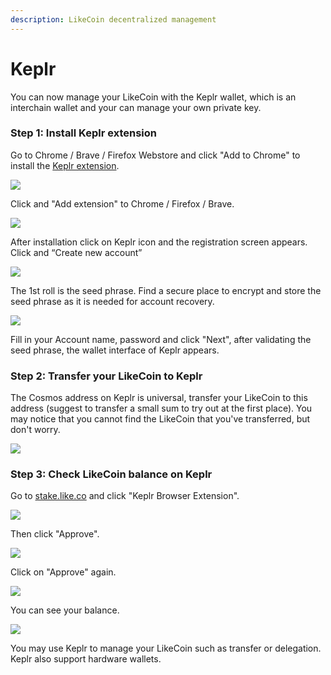 ```yaml
---
description: LikeCoin decentralized management
---
```


# Keplr

You can now manage your LikeCoin with the Keplr wallet, which is an interchain wallet and your can manage your own private key.

### **Step 1: Install Keplr extension**

Go to Chrome / Brave / Firefox Webstore and click "Add to Chrome" to install the [Keplr extension](https://chrome.google.com/webstore/detail/keplr/dmkamcknogkgcdfhhbddcghachkejeap).

![](../../.gitbook/assets/keplr01.png)

Click and "Add extension" to Chrome / Firefox / Brave.

![](../../.gitbook/assets/keplr02.png)

After installation click on Keplr icon and the registration screen appears. Click and “Create new account”

![](../../.gitbook/assets/keplr03.png)

The 1st roll is the seed phrase. Find a secure place to encrypt and store the seed phrase as it is needed for account recovery.

![](../../.gitbook/assets/keplr04.png)

Fill in your Account name, password and click "Next", after validating the seed phrase, the wallet interface of Keplr appears.

### **Step 2: Transfer your LikeCoin to Keplr**

The Cosmos address on Keplr is universal, transfer your LikeCoin to this address \(suggest to transfer a small sum to try out at the first place\). You may notice that you cannot find the LikeCoin that you've transferred, but don't worry.

![](../../.gitbook/assets/keplr05.png)

### **Step 3: Check LikeCoin balance on Keplr**

Go to [stake.like.co](http://stake.like.co) and click "Keplr Browser Extension".

![](../../.gitbook/assets/keplr06.png)

Then click "Approve".

![](../../.gitbook/assets/keplr07.png)

Click on "Approve" again.

![](../../.gitbook/assets/keplr08.png)

You can see your balance.

![](../../.gitbook/assets/keplr09.png)

You may use Keplr to manage your LikeCoin such as transfer or delegation. Keplr also support hardware wallets.

